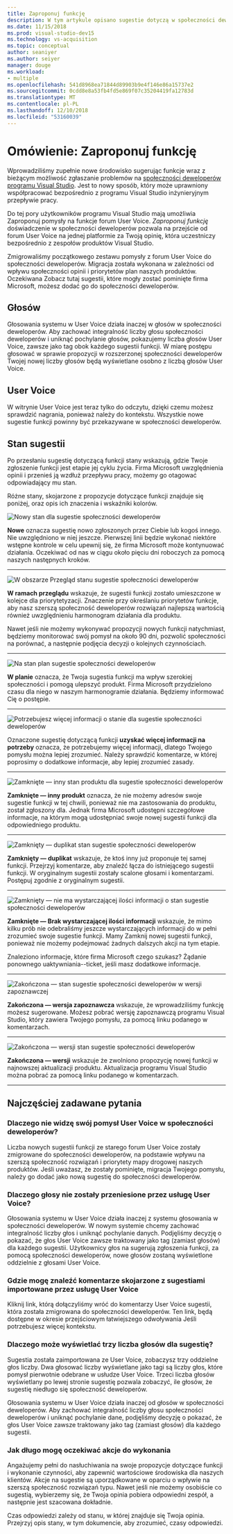 ```yaml
---
title: Zaproponuj funkcję
description: W tym artykule opisano sugestie dotyczą w społeczności deweloperów, jak Wyraź sugestię i jak sugestie są używane przez firmę Microsoft w planach programu Visual Studio
ms.date: 11/15/2018
ms.prod: visual-studio-dev15
ms.technology: vs-acquisition
ms.topic: conceptual
author: seaniyer
ms.author: seiyer
manager: douge
ms.workload:
- multiple
ms.openlocfilehash: 541d8968ea71844d89903b9e4f146e86a15737e2
ms.sourcegitcommit: 0cdd8e8a53fb4fd5e869f07c35204419fa12783d
ms.translationtype: MT
ms.contentlocale: pl-PL
ms.lasthandoff: 12/10/2018
ms.locfileid: "53160039"
---
```

# <a name="overview-suggest-a-feature"></a>Omówienie: Zaproponuj funkcję

Wprowadziliśmy zupełnie nowe środowisko sugerując funkcje wraz z bieżącym możliwość zgłaszanie problemów na [społeczności deweloperów programu Visual Studio](https://developercommunity.visualstudio.com). Jest to nowy sposób, który może uprawniony współpracować bezpośrednio z programu Visual Studio inżynieryjnym przepływie pracy.

Do tej pory użytkowników programu Visual Studio mają umożliwia Zaproponuj pomysły na funkcje forum User Voice. *Zaproponuj funkcję* doświadczenie w społeczności deweloperów pozwala na przejście od forum User Voice na jednej platformie za Twoją opinię, która uczestniczy bezpośrednio z zespołów produktów Visual Studio.

Zmigrowaliśmy początkowego zestawu pomysły z forum User Voice do społeczności deweloperów. Migracja została wykonana w zależności od wpływu społeczności opinii i priorytetów plan naszych produktów. Oczekiwana Zobacz tutaj sugestii, które mogły zostać pominięte firma Microsoft, możesz dodać go do społeczności deweloperów.

## <a name="votes"></a>Głosów

Głosowania systemu w User Voice działa inaczej w głosów w społeczności deweloperów. Aby zachować integralność liczby głosu społeczności deweloperów i uniknąć pochylanie głosów, pokazujemy liczba głosów User Voice, zawsze jako tag obok każdego sugestii funkcji. W miarę postępu głosować w sprawie propozycji w rozszerzonej społeczności deweloperów Twojej nowej liczby głosów będą wyświetlane osobno z liczbą głosów User Voice.

## <a name="user-voice"></a>User Voice

W witrynie User Voice jest teraz tylko do odczytu, dzięki czemu możesz sprawdzić nagrania, ponieważ należy do kontekstu. Wszystkie nowe sugestie funkcji powinny być przekazywane w społeczności deweloperów.

## <a name="suggestion-status"></a>Stan sugestii

Po przesłaniu sugestię dotyczącą funkcji stany wskazują, gdzie Twoje zgłoszenie funkcji jest etapie jej cyklu życia. Firma Microsoft uwzględnienia opinii i przenieś ją wzdłuż przepływu pracy, możemy go otagować odpowiadający mu stan.

Różne stany, skojarzone z propozycje dotyczące funkcji znajduje się poniżej, oraz opis ich znaczenia i wskaźniki kolorów.

![Nowy stan dla sugestie społeczności deweloperów](../ide/media/SuggestStates/New.jpg)

**Nowe** oznacza sugestię nowo zgłoszonych przez Ciebie lub kogoś innego. Nie uwzględniono w niej jeszcze. Pierwszej linii będzie wykonać niektóre wstępne kontrole w celu upewnij się, że firma Microsoft może kontynuować działania. Oczekiwać od nas w ciągu około pięciu dni roboczych za pomocą naszych następnych kroków.

- - -

![W obszarze Przegląd stanu sugestie społeczności deweloperów](../ide/media/SuggestStates/UnderReview.jpg)

**W ramach przeglądu** wskazuje, że sugestii funkcji zostało umieszczone w kolejce dla priorytetyzacji. Znaczenie przy określaniu priorytetów funkcje, aby nasz szerszą społeczność deweloperów rozwiązań najlepszą wartością również uwzględnieniu harmonogram działania dla produktu.

Nawet jeśli nie możemy wykonywać propozycji nowych funkcji natychmiast, będziemy monitorować swój pomysł na około 90 dni, pozwolić społeczności na porównać, a następnie podjęcia decyzji o kolejnych czynnościach.

- - -

![Na stan plan sugestie społeczności deweloperów](../ide/media/SuggestStates/OnRoadmap.jpg)

**W planie** oznacza, że Twoja sugestia funkcji ma wpływ szerokiej społeczności i pomogą ulepszyć produkt. Firma Microsoft przydzielono czasu dla niego w naszym harmonogramie działania. Będziemy informować Cię o postępie.

- - -

![Potrzebujesz więcej informacji o stanie dla sugestie społeczności deweloperów](../ide/media/SuggestStates/NeedMoreInfo.jpg)

Oznaczone sugestię dotyczącą funkcji **uzyskać więcej informacji na potrzeby** oznacza, że potrzebujemy więcej informacji, dlatego Twojego pomysłu można lepiej zrozumieć. Należy sprawdzić komentarze, w której poprosimy o dodatkowe informacje, aby lepiej zrozumieć zasady.

- - -

![Zamknięte — inny stan produktu dla sugestie społeczności deweloperów](../ide/media/SuggestStates/ClosedOtherProduct.jpg)

**Zamknięte — inny produkt** oznacza, że nie możemy adresów swoje sugestie funkcji w tej chwili, ponieważ nie ma zastosowania do produktu, został zgłoszony dla. Jednak firma Microsoft udostępni szczegółowe informacje, na którym mogą udostępniać swoje nowej sugestii funkcji dla odpowiedniego produktu.

- - -

![Zamknięty — duplikat stan sugestie społeczności deweloperów](../ide/media/SuggestStates/ClosedDuplicate.jpg)

**Zamknięty — duplikat** wskazuje, że ktoś inny już proponuje tej samej funkcji. Przejrzyj komentarze, aby znaleźć łącza do istniejącego sugestii funkcji. W oryginalnym sugestii zostały scalone głosami i komentarzami. Postępuj zgodnie z oryginalnym sugestii.

- - -

![Zamknięty — nie ma wystarczającej ilości informacji o stan sugestie społeczności deweloperów](../ide/media/SuggestStates/ClosedNotEnoughInfo.jpg)

**Zamknięte — Brak wystarczającej ilości informacji** wskazuje, że mimo kilku prób nie odebraliśmy jeszcze wystarczających informacji do w pełni zrozumieć swoje sugestie funkcji. Mamy Zamknij nowej sugestii funkcji, ponieważ nie możemy podejmować żadnych dalszych akcji na tym etapie.

Znaleziono informacje, które firma Microsoft czego szukasz? Żądanie ponownego uaktywniania--ticket, jeśli masz dodatkowe informacje.

- - -

![Zakończona — stan sugestie społeczności deweloperów w wersji zapoznawczej](../ide/media/SuggestStates/CompletedPreview.jpg)

**Zakończona — wersja zapoznawcza** wskazuje, że wprowadziliśmy funkcję możesz sugerowane. Możesz pobrać wersję zapoznawczą programu Visual Studio, który zawiera Twojego pomysłu, za pomocą linku podanego w komentarzach.

- - -

![Zakończona — wersji stan sugestie społeczności deweloperów](../ide/media/SuggestStates/CompletedRelease.jpg)

**Zakończona — wersji** wskazuje że zwolniono propozycję nowej funkcji w najnowszej aktualizacji produktu. Aktualizacja programu Visual Studio można pobrać za pomocą linku podanego w komentarzach.

- - -

## <a name="faq"></a>Najczęściej zadawane pytania

### <a name="why-cant-i-see-my-user-voice-idea-in-developer-community"></a>Dlaczego nie widzę swój pomysł User Voice w społeczności deweloperów?

Liczba nowych sugestii funkcji ze starego forum User Voice zostały zmigrowane do społeczności deweloperów, na podstawie wpływu na szerszą społeczność rozwiązań i priorytety mapy drogowej naszych produktów. Jeśli uważasz, że zostały pominięte, migracja Twojego pomysłu, należy go dodać jako nową sugestię do społeczności deweloperów.

### <a name="why-have-the-votes-not-been-carried-over-from-user-voice"></a>Dlaczego głosy nie zostały przeniesione przez usługę User Voice?

Głosowania systemu w User Voice działa inaczej z systemu głosowania w społeczności deweloperów. W nowym systemie chcemy zachować integralność liczby głos i uniknąć pochylanie danych. Podjęliśmy decyzję o pokazać, że głos User Voice zawsze traktowany jako tag (zamiast głosów) dla każdego sugestii. Użytkownicy głos na sugerują zgłoszenia funkcji, za pomocą społeczności deweloperów, nowe głosów zostaną wyświetlone oddzielnie z głosami User Voice.

### <a name="where-can-i-see-comments-associated-with-the-suggestions-imported-from-user-voice"></a>Gdzie mogę znaleźć komentarze skojarzone z sugestiami importowane przez usługę User Voice

Kliknij link, którą dołączyliśmy wróć do komentarzy User Voice sugestii, która została zmigrowana do społeczności deweloperów. Ten link, będą dostępne w okresie przejściowym łatwiejszego odwoływania Jeśli potrzebujesz więcej kontekstu.

### <a name="why-can-i-see-three-vote-counts-for-a-suggestion"></a>Dlaczego może wyświetlać trzy liczba głosów dla sugestię?

Sugestia została zaimportowana ze User Voice, zobaczysz trzy oddzielne głos liczby. Dwa głosować liczby wyświetlane jako tagi są liczby głos, które pomysł pierwotnie odebrane w usłudze User Voice. Trzeci liczba głosów wyświetlany po lewej stronie sugestię pozwala zobaczyć, ile głosów, że sugestię niedługo się społeczność deweloperów.

Głosowania systemu w User Voice działa inaczej od głosów w społeczności deweloperów. Aby zachować integralność liczby głosu społeczności deweloperów i uniknąć pochylanie dane, podjęliśmy decyzję o pokazać, że głos User Voice zawsze traktowany jako tag (zamiast głosów) dla każdego sugestii.

### <a name="how-long-can-i-expect-actions-to-take"></a>Jak długo mogę oczekiwać akcje do wykonania

Angażujemy pełni do nasłuchiwania na swoje propozycje dotyczące funkcji i wykonanie czynności, aby zapewnić wartościowe środowiska dla naszych klientów. Akcje na sugestie są uporządkowane w oparciu o wpływie na szerszą społeczność rozwiązań typu. Nawet jeśli nie możemy osobiście co sugestią, wybierzemy się, że Twoja opinia pobiera odpowiedni zespół, a następnie jest szacowana dokładnie.

Czas odpowiedzi zależy od stanu, w której znajduje się Twoja opinia. Przejrzyj opis stany, w tym dokumencie, aby zrozumieć, czasy odpowiedzi.
